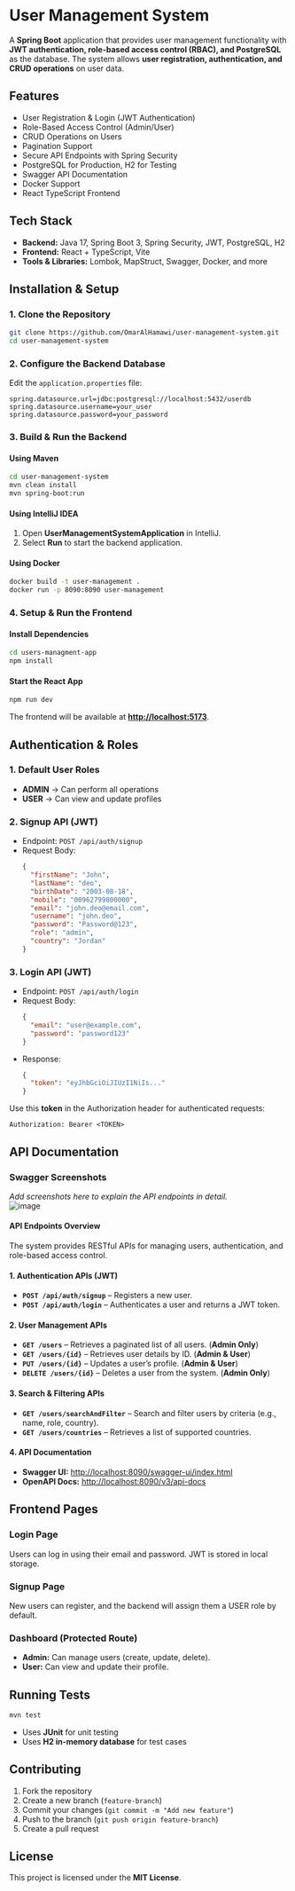 # User Management System

A **Spring Boot** application that provides user management functionality with **JWT authentication, role-based access control (RBAC), and PostgreSQL** as the database. The system allows **user registration, authentication, and CRUD operations** on user data.

## Features

* User Registration & Login (JWT Authentication)  
* Role-Based Access Control (Admin/User)  
* CRUD Operations on Users  
* Pagination Support  
* Secure API Endpoints with Spring Security  
* PostgreSQL for Production, H2 for Testing  
* Swagger API Documentation  
* Docker Support  
* React TypeScript Frontend  

## Tech Stack

- **Backend:** Java 17, Spring Boot 3, Spring Security, JWT, PostgreSQL, H2  
- **Frontend:** React + TypeScript, Vite  
- **Tools & Libraries:** Lombok, MapStruct, Swagger, Docker, and more  

## Installation & Setup

### 1. Clone the Repository
```sh
git clone https://github.com/OmarAlHamawi/user-management-system.git
cd user-management-system
```

### 2. Configure the Backend Database  
Edit the `application.properties` file:
```properties
spring.datasource.url=jdbc:postgresql://localhost:5432/userdb
spring.datasource.username=your_user
spring.datasource.password=your_password
```

### 3. Build & Run the Backend
#### Using Maven
```sh
cd user-management-system
mvn clean install
mvn spring-boot:run
```
#### Using IntelliJ IDEA
1. Open **UserManagementSystemApplication** in IntelliJ.  
2. Select **Run** to start the backend application.

#### Using Docker
```sh
docker build -t user-management .
docker run -p 8090:8090 user-management
```

### 4. Setup & Run the Frontend
#### Install Dependencies
```sh
cd users-managment-app
npm install
```
#### Start the React App
```sh
npm run dev
```
The frontend will be available at **[http://localhost:5173](http://localhost:5173)**.

## Authentication & Roles

### 1. Default User Roles
- **ADMIN** → Can perform all operations  
- **USER** → Can view and update profiles  

### 2. Signup API (JWT)
- Endpoint: `POST /api/auth/signup`
- Request Body:
  ```json
  {
    "firstName": "John",
    "lastName": "deo",
    "birthDate": "2003-08-18",
    "mobile": "00962799800000",
    "email": "john.deo@email.com",
    "username": "john.deo",
    "password": "Password@123",
    "role": "admin",
    "country": "Jordan"
  }
  ```

### 3. Login API (JWT)
- Endpoint: `POST /api/auth/login`
- Request Body:
  ```json
  {
    "email": "user@example.com",
    "password": "password123"
  }
  ```
- Response:
  ```json
  {
    "token": "eyJhbGciOiJIUzI1NiIs..."
  }
  ```
Use this **token** in the Authorization header for authenticated requests:
```
Authorization: Bearer <TOKEN>
```

## API Documentation


### Swagger Screenshots  
_Add screenshots here to explain the API endpoints in detail._  
![image](https://github.com/user-attachments/assets/0f7658da-342a-4a2a-a606-d6c609a692a6)  

#### **API Endpoints Overview**
The system provides RESTful APIs for managing users, authentication, and role-based access control.

#### **1. Authentication APIs (JWT)**
- **`POST /api/auth/signup`** – Registers a new user.  
- **`POST /api/auth/login`** – Authenticates a user and returns a JWT token.

#### **2. User Management APIs**
- **`GET /users`** – Retrieves a paginated list of all users. (**Admin Only**)  
- **`GET /users/{id}`** – Retrieves user details by ID. (**Admin & User**)  
- **`PUT /users/{id}`** – Updates a user’s profile. (**Admin & User**)  
- **`DELETE /users/{id}`** – Deletes a user from the system. (**Admin Only**)  

#### **3. Search & Filtering APIs**
- **`GET /users/searchAndFilter`** – Search and filter users by criteria (e.g., name, role, country).  
- **`GET /users/countries`** – Retrieves a list of supported countries.  

#### **4. API Documentation**
- **Swagger UI:** [http://localhost:8090/swagger-ui/index.html](http://localhost:8090/swagger-ui/index.html)  
- **OpenAPI Docs:** [http://localhost:8090/v3/api-docs](http://localhost:8090/v3/api-docs)  

## Frontend Pages

### Login Page
Users can log in using their email and password. JWT is stored in local storage.

### Signup Page
New users can register, and the backend will assign them a USER role by default.

### Dashboard (Protected Route)
- **Admin:** Can manage users (create, update, delete).
- **User:** Can view and update their profile.

## Running Tests

```sh
mvn test
```

- Uses **JUnit** for unit testing  
- Uses **H2 in-memory database** for test cases  

## Contributing

1. Fork the repository  
2. Create a new branch (`feature-branch`)  
3. Commit your changes (`git commit -m "Add new feature"`)  
4. Push to the branch (`git push origin feature-branch`)  
5. Create a pull request  

## License

This project is licensed under the **MIT License**.
